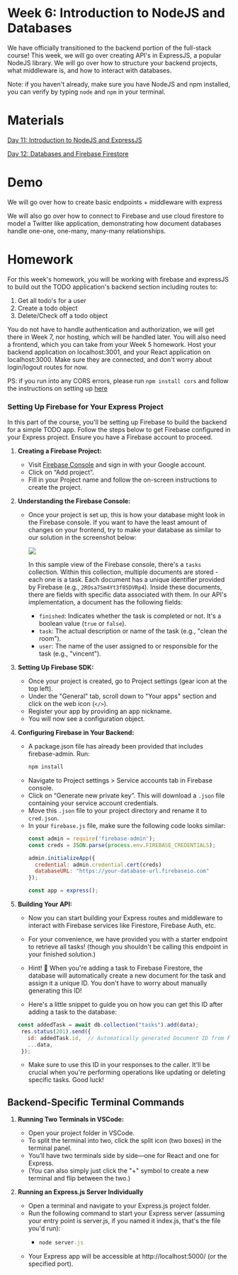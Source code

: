 # Week 6: Introduction to NodeJS and Databases

We have officially transitioned to the backend portion of the full-stack course! This week, we will go over creating API's in ExpressJS, a popular NodeJS library. We will go over how to structure your backend projects, what middleware is, and how to interact with databases.

Note: if you haven't already, make sure you have NodeJS and npm installed, you can verify by typing `node` and `npm` in your terminal.

# Materials

[Day 11: Introduction to NodeJS and ExpressJS](https://docs.google.com/presentation/d/1ryyYo4j9fZb1re54MCE1mi6CoO5MBBNq/edit?usp=sharing&ouid=109884877973910636402&rtpof=true&sd=true)

[Day 12: Databases and Firebase Firestore](https://docs.google.com/presentation/d/1EO84eXraLHstwTRkGA06sbRcKpR_SrZ6/edit?usp=sharing&ouid=109884877973910636402&rtpof=true&sd=true)

# Demo

We will go over how to create basic endpoints + middleware with express

We will also go over how to connect to Firebase and use cloud firestore to model a Twitter like application, demonstrating how document databases handle one-one, one-many, many-many relationships.

# Homework

For this week's homework, you will be working with firebase and expressJS to build out the TODO application's backend section including routes to:

1. Get all todo's for a user
2. Create a todo object
3. Delete/Check off a todo object

You do not have to handle authentication and authorization, we will get there in Week 7, nor hosting, which will be handled later. You will also need a frontend, which you can take from your Week 5 homework. Host your backend application on localhost:3001, and your React application on localhost:3000. Make sure they are connected, and don't worry about login/logout routes for now.

PS: if you run into any CORS errors, please run `npm install cors` and follow the instructions on setting up [here](https://www.npmjs.com/package/cors)

### Setting Up Firebase for Your Express Project

In this part of the course, you'll be setting up Firebase to build the backend for a simple TODO app. Follow the steps below to get Firebase configured in your Express project. Ensure you have a Firebase account to proceed.

1. **Creating a Firebase Project:**
   - Visit [Firebase Console](https://console.firebase.google.com/) and sign in with your Google account.
   - Click on “Add project”.
   - Fill in your Project name and follow the on-screen instructions to create the project.

2. **Understanding the Firebase Console:**
   - Once your project is set up, this is how your database might look in the Firebase console. If you want to have the least amount of changes on your frontend, try to make your database as similar to our solution in the screenshot below:
     
     <img src="https://i.ibb.co/TWVqcVv/Database-Snapshot.png"/>
     
     In this sample view of the Firebase console, there's a `tasks` collection. Within this collection, multiple documents are stored - each one is a task. Each document has a unique identifier provided by Firebase (e.g., `2ROsa7Sm4Yt3f05DVRp4`). Inside these documents, there are fields with specific data associated with them. In our API's implementation, a document has the following fields:
     - `finished`: Indicates whether the task is completed or not. It's a boolean value (`true` or `false`).
     - `task`: The actual description or name of the task (e.g., "clean the room").
     - `user`: The name of the user assigned to or responsible for the task (e.g., "vincent").


3. **Setting Up Firebase SDK:**
   - Once your project is created, go to Project settings (gear icon at the top left).
   - Under the "General" tab, scroll down to "Your apps" section and click on the web icon (`</>`).
   - Register your app by providing an app nickname.
   - You will now see a configuration object.

4. **Configuring Firebase in Your Backend:**
   - A package.json file has already been provided that includes firebase-admin. Run: 
     ```bash
     npm install
     ```
   - Navigate to Project settings > Service accounts tab in Firebase console.
   - Click on “Generate new private key”. This will download a `.json` file containing your service account credentials.
   - Move this `.json` file to your project directory and rename it to `cred.json`.
   - In your `firebase.js` file, make sure the following code looks similar:
     ```javascript
     const admin = require('firebase-admin');
     const creds = JSON.parse(process.env.FIREBASE_CREDENTIALS);

     admin.initializeApp({
       credential: admin.credential.cert(creds)
       databaseURL: "https://your-database-url.firebaseio.com"
     });

     const app = express();
     ```

5. **Building Your API:**
   - Now you can start building your Express routes and middleware to interact with Firebase services like Firestore, Firebase Auth, etc.

   - For your convenience, we have provided you with a starter endpoint to retrieve all tasks! (though you shouldn't be calling this endpoint in your finished solution.)

   - Hint! 🚀 When you're adding a task to Firebase Firestore, the database will automatically create a new document for the task and assign it a unique ID. You don't have to worry about manually generating this ID!

   - Here's a little snippet to guide you on how you can get this ID after adding a task to the database:

   ```javascript
   const addedTask = await db.collection("tasks").add(data);
    res.status(201).send({
      id: addedTask.id,  // Automatically generated Document ID from Firestore
      ...data,
    });
   ```

   - Make sure to use this ID in your responses to the caller. It'll be crucial when you're performing operations like updating or deleting specific tasks. Good luck!

## Backend-Specific Terminal Commands

1. **Running Two Terminals in VSCode:**
   - Open your project folder in VSCode.
   - To split the terminal into two, click the split icon (two boxes) in the terminal panel.
   - You’ll have two terminals side by side—one for React and one for Express.
   - (You can also simply just click the "+" symbol to create a new terminal and flip between the two.)
  
2. **Running an Express.js Server Individually**
   - Open a terminal and navigate to your Express.js project folder.
   - Run the following command to start your Express server (assuming your entry point is server.js, if you named it index.js, that's the file you'd run):
      - ```javascript
        node server.js
        ```
   - Your Express app will be accessible at http://localhost:5000/ (or the specified port).
